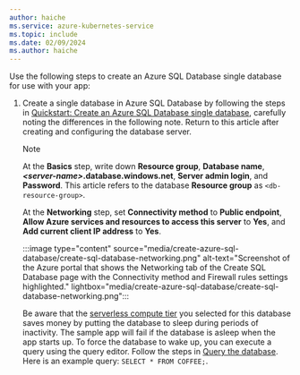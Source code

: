 ```yaml
---
author: haiche
ms.service: azure-kubernetes-service
ms.topic: include
ms.date: 02/09/2024
ms.author: haiche
---
```


Use the following steps to create an Azure SQL Database single database for use with your app:

1. Create a single database in Azure SQL Database by following the steps in [Quickstart: Create an Azure SQL Database single database](/azure/azure-sql/database/single-database-create-quickstart), carefully noting the differences in the following note. Return to this article after creating and configuring the database server.

   > [!NOTE]
   > At the **Basics** step, write down **Resource group**, **Database name**, **_\<server-name>_.database.windows.net**, **Server admin login**, and **Password**. This article refers to the database **Resource group** as `<db-resource-group>`.
   >
   > At the **Networking** step, set **Connectivity method** to **Public endpoint**, **Allow Azure services and resources to access this server** to **Yes**, and **Add current client IP address** to **Yes**.
   >
   > :::image type="content" source="media/create-azure-sql-database/create-sql-database-networking.png" alt-text="Screenshot of the Azure portal that shows the Networking tab of the Create SQL Database page with the Connectivity method and Firewall rules settings highlighted." lightbox="media/create-azure-sql-database/create-sql-database-networking.png":::
   >
   > Be aware that the [serverless compute tier](/azure/azure-sql/database/serverless-tier-overview) you selected for this database saves money by putting the database to sleep during periods of inactivity. The sample app will fail if the database is asleep when the app starts up. To force the database to wake up, you can execute a query using the query editor. Follow the steps in [Query the database](https://review.learn.microsoft.com/en-us/azure/azure-sql/database/serverless-tier-overview?view=azuresql&branch=main&tabs=general-purpose). Here is an example query: `SELECT * FROM COFFEE;`.
